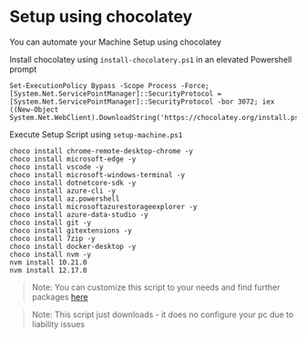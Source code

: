# Setup using chocolatey

You can automate your Machine Setup using chocolatey

Install chocolatey using `install-chocolatery.ps1` in an elevated Powershell prompt

```
Set-ExecutionPolicy Bypass -Scope Process -Force; [System.Net.ServicePointManager]::SecurityProtocol = [System.Net.ServicePointManager]::SecurityProtocol -bor 3072; iex ((New-Object System.Net.WebClient).DownloadString('https://chocolatey.org/install.ps1'))
```

Execute Setup Script using `setup-machine.ps1`

```
choco install chrome-remote-desktop-chrome -y
choco install microsoft-edge -y
choco install vscode -y
choco install microsoft-windows-terminal -y
choco install dotnetcore-sdk -y
choco install azure-cli -y
choco install az.powershell
choco install microsoftazurestorageexplorer -y 
choco install azure-data-studio -y
choco install git -y
choco install gitextensions -y
choco install 7zip -y
choco install docker-desktop -y
choco install nvm -y
nvm install 10.21.0
nvm install 12.17.0
```

>Note: You can customize this script to your needs and find further packages [here](https://chocolatey.org/packages)


>Note: This script just downloads - it does no configure your pc due to liability issues
